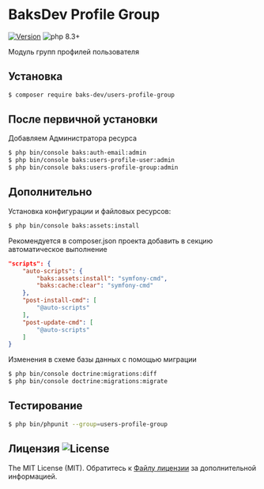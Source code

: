 # BaksDev Profile Group

[![Version](https://img.shields.io/badge/version-7.1.10-blue)](https://github.com/baks-dev/users-profile-group/releases)
![php 8.3+](https://img.shields.io/badge/php-min%208.3-red.svg)

Модуль групп профилей пользователя

## Установка

``` bash
$ composer require baks-dev/users-profile-group
```

## После первичной установки

Добавляем Администратора ресурса

``` bash
$ php bin/console baks:auth-email:admin
$ php bin/console baks:users-profile-user:admin
$ php bin/console baks:users-profile-group:admin
```

## Дополнительно

Установка конфигурации и файловых ресурсов:

``` bash
$ php bin/console baks:assets:install
```

Рекомендуется в composer.json проекта добавить в секцию автоматическое выполнение

``` json
"scripts": {
    "auto-scripts": {
        "baks:assets:install": "symfony-cmd",
        "baks:cache:clear": "symfony-cmd"
    },
    "post-install-cmd": [
        "@auto-scripts"
    ],
    "post-update-cmd": [
        "@auto-scripts"
    ]
}
```

Изменения в схеме базы данных с помощью миграции

``` bash
$ php bin/console doctrine:migrations:diff
$ php bin/console doctrine:migrations:migrate
```

## Тестирование

``` bash
$ php bin/phpunit --group=users-profile-group
```

## Лицензия ![License](https://img.shields.io/badge/MIT-green)

The MIT License (MIT). Обратитесь к [Файлу лицензии](LICENSE.md) за дополнительной информацией.

